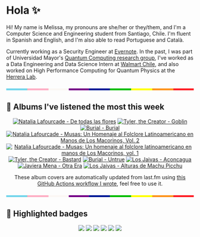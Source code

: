 # Hola ✨
Hi! My name is Melissa, my pronouns are she/her or they/them, and I'm a Computer Science and Engineering student from Santiago, Chile. I'm fluent in Spanish and English, and I'm also able to read Portuguese and Català.

Currently working as a Security Engineer at [Evernote](https://evernote.com/). In the past, I was part of Universidad Mayor's [Quantum Computing research group](https://www.diariomayor.cl/ciencia-um/docentes-y-estudiantes-crean-el-primer-grupo-de-computacion-cuantica-u-mayor.html), I've worked as a Data Engineering and Data Science Intern at [Walmart Chile](https://github.com/walmartdigital/), and also worked on High Performance Computing for Quantum Physics at the [Herrera Lab](http://fherreralab.com/).

<img src="hr.png" width="100%" height="5px">

## 🎵 Albums I've listened the most this week
<!-- lastfm -->
<p align="center"><a href="https://www.last.fm/music/Natalia+Lafourcade/De+todas+las+flores"><img src="https://lastfm.freetls.fastly.net/i/u/64s/7b66bf560b39c07412c98072958d11d7.jpg" title="Natalia Lafourcade - De todas las flores"></a> <a href="https://www.last.fm/music/Tyler,+the+Creator/Goblin"><img src="https://lastfm.freetls.fastly.net/i/u/64s/d4dd6827a6492db3e6406f1e572d7914.jpg" title="Tyler, the Creator - Goblin"></a> <a href="https://www.last.fm/music/Burial/Burial"><img src="https://lastfm.freetls.fastly.net/i/u/64s/aa5aa24f20784946889f7f8ce21ad0a7.png" title="Burial - Burial"></a> <a href="https://www.last.fm/music/Natalia+Lafourcade/Musas:+Un+Homenaje+al+Folclore+Latinoamericano+en+Manos+de+Los+Macorinos,+Vol.+2"><img src="https://lastfm.freetls.fastly.net/i/u/64s/63a1d40dc5708c77260ade567b8d5694.jpg" title="Natalia Lafourcade - Musas: Un Homenaje al Folclore Latinoamericano en Manos de Los Macorinos, Vol. 2"></a> <a href="https://www.last.fm/music/Natalia+Lafourcade/Musas:+Un+homenaje+al+folclore+latinoamericano+en+manos+de+Los+Macorinos,+vol.+1"><img src="https://lastfm.freetls.fastly.net/i/u/64s/625969c8c2ee924502324e78d9156dff.jpg" title="Natalia Lafourcade - Musas: Un homenaje al folclore latinoamericano en manos de Los Macorinos, vol. 1"></a> <a href="https://www.last.fm/music/Tyler,+the+Creator/Bastard"><img src="https://lastfm.freetls.fastly.net/i/u/64s/e0d4b5ff871441ac8dceee4108ae7dae.png" title="Tyler, the Creator - Bastard"></a> <a href="https://www.last.fm/music/Burial/Untrue"><img src="https://lastfm.freetls.fastly.net/i/u/64s/2c7332bc861d406a80c13f0e69d4ba7f.png" title="Burial - Untrue"></a> <a href="https://www.last.fm/music/Los+Jaivas/Aconcagua"><img src="https://lastfm.freetls.fastly.net/i/u/64s/880e6d8b6d14459caa4f038291039694.jpg" title="Los Jaivas - Aconcagua"></a> <a href="https://www.last.fm/music/Javiera+Mena/Otra+Era"><img src="https://lastfm.freetls.fastly.net/i/u/64s/cdbdd328cdaa4fefcf0f37e490f29c26.png" title="Javiera Mena - Otra Era"></a> <a href="https://www.last.fm/music/Los+Jaivas/Alturas+de+Machu+Picchu"><img src="https://lastfm.freetls.fastly.net/i/u/64s/4ed138adf34449ab8ced32606cd41160.jpg" title="Los Jaivas - Alturas de Machu Picchu"></a> </p>

<p align="center">These album covers are automatically updated from last.fm using <a href="https://github.com/marketplace/actions/lastfm-to-markdown">this GitHub Actions workflow I wrote</a>, feel free to use it.</p>

<img src="hr.png" width="100%" height="5px">

## 🏅 Highlighted badges
<p align="center" style="vertical-align:middle;">
  <a href="https://www.credly.com/badges/c8caff74-4c34-4211-affe-8bd7692771c8"><img src="https://images.credly.com/size/100x100/images/1ce95bfe-b2c0-457f-ae66-51372f680494/IBM_Quantum_Challenge_2021_Achievement_Advanced.png"></a>
  <a href="https://www.credly.com/badges/52a4021b-34e6-413d-a4bd-cc29d3a686f6"><img src="https://images.credly.com/size/100x100/images/28944969-813a-43b9-944f-7910111ce764/Professional_Certificate_-_Data_Science.png"></a>
  <a href="https://www.credly.com/badges/cfeca386-7b9d-487f-8e2b-b3cfa069c734"><img src="https://images.credly.com/size/100x100/images/ac4daa48-1924-4dc5-80cf-ede5a08bac51/Data_Science_Foundations_Specialization.png"></a>
  <a href="https://www.credly.com/badges/0372a945-8a67-4d57-9643-b46b8dbf2fa6"><img src="https://images.credly.com/size/100x100/images/4a5f4849-54ae-461f-97ad-cb9c9a04eb63/Adv_Data_Science_Specialization.png"></a>
  <a href="https://www.credly.com/badges/348acaad-19d1-4f5a-8a6f-145d80dca3dc"><img src="https://images.credly.com/size/100x100/images/1dee8dee-d779-462e-9fd4-df5119546349/Build_Smart_on_Kubernetes_World_Tour.png"></a>
  <a href="https://google.qwiklabs.com/public_profiles/9fac59c2-c0f1-4b5c-b207-47c9cd7d6072"><img src="https://cdn.qwiklabs.com/GHzcYBb00JYUF9Rgf3D9A4inwRHYnFtISMvcRlb%2FClU%3D" width="100px"></a>
</p>
